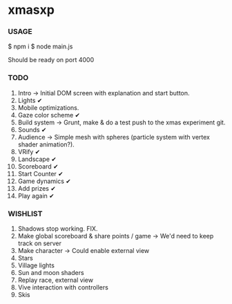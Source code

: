 # xmasxp

### USAGE

$ npm i
$ node main.js

Should be ready on port 4000

### TODO

1. Intro -> Initial DOM screen with explanation and start button.
2. Lights ✔
3. Mobile optimizations.
4. Gaze color scheme ✔
5. Build system -> Grunt, make & do a test push to the xmas experiment git.
6. Sounds ✔
7. Audience -> Simple mesh with spheres (particle system with vertex shader animation?).
8. VRify ✔
9. Landscape ✔
10. Scoreboard ✔
11. Start Counter ✔
12. Game dynamics ✔
13. Add prizes ✔
14. Play again ✔

### WISHLIST

1. Shadows stop working. FIX.
2. Make global scoreboard & share points / game -> We'd need to keep track on server
3. Make character -> Could enable external view
4. Stars
5. Village lights
6. Sun and moon shaders
7. Replay race, external view
8. Vive interaction with controllers
9. Skis
